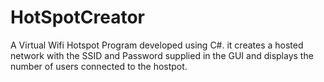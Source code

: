 # HotSpotCreator

A Virtual Wifi Hotspot Program developed using C#. it creates a hosted network with the SSID and Password supplied in the GUI and displays the number of users connected to the hostpot.
